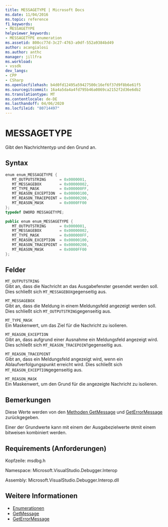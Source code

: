 ```yaml
---
title: MESSAGETYPE | Microsoft Docs
ms.date: 11/04/2016
ms.topic: reference
f1_keywords:
- MESSAGETYPE
helpviewer_keywords:
- MESSAGETYPE enumeration
ms.assetid: 800cc77d-3c27-4763-a9df-552a9384bd49
author: acangialosi
ms.author: anthc
manager: jillfra
ms.workload:
- vssdk
dev_langs:
- CPP
- CSharp
ms.openlocfilehash: b4d0fd12495a59427500c16ef6f37d9f8b6e61f5
ms.sourcegitcommit: 16a4a5da4a4fd795b46a0869ca2152f2d36e6db2
ms.translationtype: MT
ms.contentlocale: de-DE
ms.lasthandoff: 04/06/2020
ms.locfileid: "80714497"
---
```

# <a name="messagetype"></a>MESSAGETYPE
Gibt den Nachrichtentyp und den Grund an.

## <a name="syntax"></a>Syntax

```cpp
enum enum_MESSAGETYPE { 
   MT_OUTPUTSTRING      = 0x0000001,
   MT_MESSAGEBOX        = 0x00000002,
   MT_TYPE_MASK         = 0x000000FF,
   MT_REASON_EXCEPTION  = 0x00000100,
   MT_REASON_TRACEPOINT = 0x00000200,
   MT_REASON_MASK       = 0x0000FF00
};
typedef DWORD MESSAGETYPE;
```

```csharp
public enum enum_MESSAGETYPE { 
   MT_OUTPUTSTRING      = 0x0000001,
   MT_MESSAGEBOX        = 0x00000002,
   MT_TYPE_MASK         = 0x000000FF,
   MT_REASON_EXCEPTION  = 0x00000100,
   MT_REASON_TRACEPOINT = 0x00000200,
   MT_REASON_MASK       = 0x0000FF00
};
```

## <a name="fields"></a>Felder
 `MT_OUTPUTSTRING`\
 Gibt an, dass die Nachricht an das Ausgabefenster gesendet werden soll. Dies schließt sich `MT_MESSAGEBOX`gegenseitig aus.

 `MT_MESSAGEBOX`\
 Gibt an, dass die Meldung in einem Meldungsfeld angezeigt werden soll. Dies schließt sich `MT_OUTPUTSTRING`gegenseitig aus.

 `MT_TYPE_MASK`\
 Ein Maskenwert, um das Ziel für die Nachricht zu isolieren.

 `MT_REASON_EXCEPTION`\
 Gibt an, dass aufgrund einer Ausnahme ein Meldungsfeld angezeigt wird. Dies schließt sich `MT_REASON_TRACEPOINT`gegenseitig aus.

 `MT_REASON_TRACEPOINT`\
 Gibt an, dass ein Meldungsfeld angezeigt wird, wenn ein Ablaufverfolgungspunkt erreicht wird. Dies schließt sich `MT_REASON_EXCEPTION`gegenseitig aus.

 `MT_REASON_MASK`\
 Ein Maskenwert, um den Grund für die angezeigte Nachricht zu isolieren.

## <a name="remarks"></a>Bemerkungen
 Diese Werte werden von den [Methoden GetMessage](../../../extensibility/debugger/reference/idebugmessageevent2-getmessage.md) und [GetErrorMessage](../../../extensibility/debugger/reference/idebugerrorevent2-geterrormessage.md) zurückgegeben.

 Einer der Grundwerte kann mit einem der Ausgabezielwerte `OR`mit einem bitweisen kombiniert werden.

## <a name="requirements"></a>Requirements (Anforderungen)
 Kopfzeile: msdbg.h

 Namespace: Microsoft.VisualStudio.Debugger.Interop

 Assembly: Microsoft.VisualStudio.Debugger.Interop.dll

## <a name="see-also"></a>Weitere Informationen
- [Enumerationen](../../../extensibility/debugger/reference/enumerations-visual-studio-debugging.md)
- [GetMessage](../../../extensibility/debugger/reference/idebugmessageevent2-getmessage.md)
- [GetErrorMessage](../../../extensibility/debugger/reference/idebugerrorevent2-geterrormessage.md)
